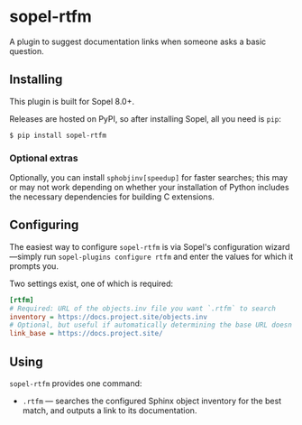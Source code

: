 # sopel-rtfm

A plugin to suggest documentation links when someone asks a basic question.

## Installing

This plugin is built for Sopel 8.0+.

Releases are hosted on PyPI, so after installing Sopel, all you need is `pip`:

```shell
$ pip install sopel-rtfm
```

### Optional extras

Optionally, you can install `sphobjinv[speedup]` for faster searches; this may
or may not work depending on whether your installation of Python includes the
necessary dependencies for building C extensions.


## Configuring

The easiest way to configure `sopel-rtfm` is via Sopel's configuration
wizard—simply run `sopel-plugins configure rtfm` and enter the values for which
it prompts you.

Two settings exist, one of which is required:

```ini
[rtfm]
# Required: URL of the objects.inv file you want `.rtfm` to search
inventory = https://docs.project.site/objects.inv
# Optional, but useful if automatically determining the base URL doesn't work
link_base = https://docs.project.site/
```

## Using

`sopel-rtfm` provides one command:

* `.rtfm` — searches the configured Sphinx object inventory for the best match,
  and outputs a link to its documentation.
